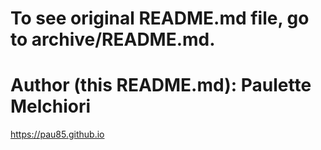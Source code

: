 # To see original README.md file, go to archive/README.md.

# Author (this README.md): Paulette Melchiori

https://pau85.github.io